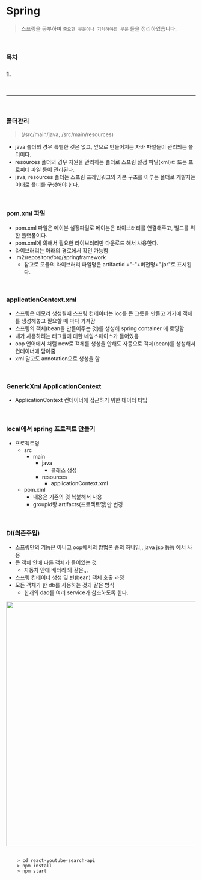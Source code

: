 # Spring 

> 스프링을 공부하며 `중요한 부분이나 기억해야할 부분` 들을 정리하였습니다.
<br>

### 목차

### 1. 
<br>

---

<br>

### 폴더관리 


> (/src/main/java, /src/main/resources)
* java 폴더의 경우 특별한 것은 없고, 앞으로 만들어지는 자바 파일들이 관리되는 폴더이다.
* resources 폴더의 경우 자원을 관리하는 폴더로 스프링 설정 파일(xml)ㄷ 또는 프로퍼티 파일 등이 관리된다.
* java, resources 폴더는 스프링 프레임워크의 기본 구조를 이루는 폴더로 개발자는 이대로 폴더를 구성해야 한다.

<br>

###  pom.xml 파일

* pom.xml 파일은 메이븐 설정파일로 메이븐은 라이브러리를 연결해주고, 빌드를 위한 플랫폼이다.
*  pom.xml에 의해서 필요한 라이브러리만 다운로드 해서 사용한다.
* 라이브러리는 아래의 경로에서 확인 가능함
* .m2/repository/org/springframework
    * 참고로 모듈의 라이브러리 파일명은 artifactid  +"-"+버전명+".jar"로 표시된다.

<br>

### applicationContext.xml
* 스프링은 메모리 생성될때 스프링 컨테이너는 ioc를 큰 그릇을 만들고 거기에 객체를 생성해놓고 필요할 때 마다 가져감
* 스프링의 객체(bean을 만들어주는 것)를 생성헤 spring container 에 로딩함
* 내가 사용하려는 태그들에 대한 네임스페이스가 들어있음 
* oop 언어에서 처럼 new로 객체를 생성을 안해도 자동으로 객체(bean)를 생성해서 컨테이너에 담아줌
* xml 말고도 annotation으로 생성을 함

<br>

### GenericXml ApplicationContext
* ApplicationContext 컨테이너에 접근하기 위한 데이터 타입

<br>

### local에서 spring 프로젝트 만들기
* 프로젝트명
    * src
        * main
            * java
                * 클래스 생성
            * resources
                * applicationContext.xml
    * pom.xml
        * 내용은 기존의 것 복붙해서 사용
        * groupid랑 artifacts(프로젝트명)만 변경
        
<br>

### DI(의존주입)
* 스프링만의 기능은 아니고 oop에서의 방법론 중의 하나임,, java jsp 등등 에서 사용
* 큰 객체 안에 다른 객체가 들어있는 것
    * 자동차 안에 배터리 와 같은,,, 
* 스프링 컨테이너 생성 및 빈(bean) 객체 호출 과정
* 모든 객체가 한 db를 사용하는 것과 같은 방식
    * 한개의 dao를 여러 service가 참조하도록 한다.


<img src="./Readme_img/home.png" height="650">


<br>


<br>


```
	> cd react-youtube-search-api
	> npm install
	> npm start
```
